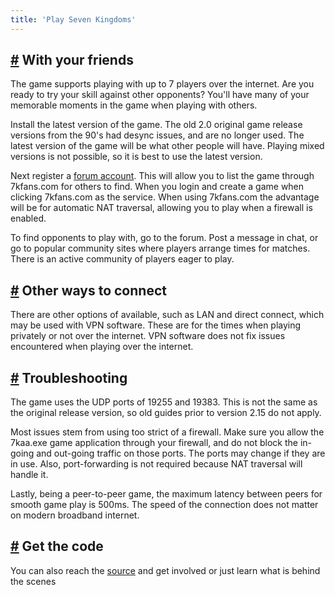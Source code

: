 ```yaml
---
title: 'Play Seven Kingdoms'
---
```


## [#](#with-your-friends) With your friends
The game supports playing with up to 7 players over the internet. Are you ready to try your skill against other opponents? You'll have many of your memorable moments in the game when playing with others.

Install the latest version of the game. The old 2.0 original game release versions from the 90's had desync issues, and are no longer used. The latest version of the game will be what other people will have. Playing mixed versions is not possible, so it is best to use the latest version.

Next register a [forum account](https://www.7kfans.com/forums/). This will allow you to list the game through 7kfans.com for others to find. When you login and create a game when clicking 7kfans.com as the service. When using 7kfans.com the advantage will be for automatic NAT traversal, allowing you to play when a firewall is enabled.

To find opponents to play with, go to the forum. Post a message in chat, or go to popular community sites where players arrange times for matches. There is an active community of players eager to play.

## [#](#other-ways-to-connect) Other ways to connect
There are other options of available, such as LAN and direct connect, which may be used with VPN software. These are for the times when playing privately or not over the internet. VPN software does not fix issues encountered when playing over the internet.

## [#](#troubleshooting) Troubleshooting
The game uses the UDP ports of 19255 and 19383. This is not the same as the original release version, so old guides prior to version 2.15 do not apply.

Most issues stem from using too strict of a firewall. Make sure you allow the 7kaa.exe game application through your firewall, and do not block the in-going and out-going traffic on those ports. The ports may change if they are in use. Also, port-forwarding is not required because NAT traversal will handle it.

Lastly, being a peer-to-peer game, the maximum latency between peers for smooth game play is 500ms. The speed of the connection does not matter on modern broadband internet.

## [#](#get-the-code) Get the code
You can also reach the [source](https://github.com/the3dfxdude/7kaa) and get involved or just learn what is behind the scenes